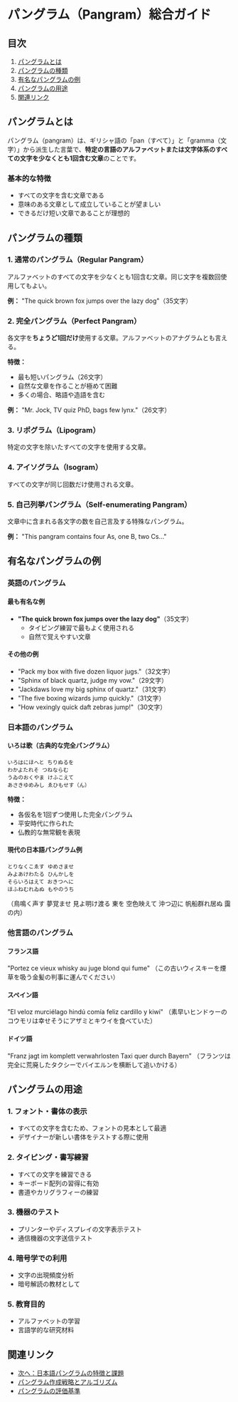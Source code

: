 # パングラム（Pangram）総合ガイド

## 目次
1. [パングラムとは](#パングラムとは)
2. [パングラムの種類](#パングラムの種類)
3. [有名なパングラムの例](#有名なパングラムの例)
4. [パングラムの用途](#パングラムの用途)
5. [関連リンク](#関連リンク)

## パングラムとは

パングラム（pangram）は、ギリシャ語の「pan（すべて）」と「gramma（文字）」から派生した言葉で、**特定の言語のアルファベットまたは文字体系のすべての文字を少なくとも1回含む文章**のことです。

### 基本的な特徴
- すべての文字を含む文章である
- 意味のある文章として成立していることが望ましい
- できるだけ短い文章であることが理想的

## パングラムの種類

### 1. 通常のパングラム（Regular Pangram）
アルファベットのすべての文字を少なくとも1回含む文章。同じ文字を複数回使用してもよい。

**例：** "The quick brown fox jumps over the lazy dog"（35文字）

### 2. 完全パングラム（Perfect Pangram）
各文字を**ちょうど1回だけ**使用する文章。アルファベットのアナグラムとも言える。

**特徴：**
- 最も短いパングラム（26文字）
- 自然な文章を作ることが極めて困難
- 多くの場合、略語や造語を含む

**例：** "Mr. Jock, TV quiz PhD, bags few lynx."（26文字）

### 3. リポグラム（Lipogram）
特定の文字を除いたすべての文字を使用する文章。

### 4. アイソグラム（Isogram）
すべての文字が同じ回数だけ使用される文章。

### 5. 自己列挙パングラム（Self-enumerating Pangram）
文章中に含まれる各文字の数を自己言及する特殊なパングラム。

**例：** "This pangram contains four As, one B, two Cs..."

## 有名なパングラムの例

### 英語のパングラム

#### 最も有名な例
- **"The quick brown fox jumps over the lazy dog"**（35文字）
  - タイピング練習で最もよく使用される
  - 自然で覚えやすい文章

#### その他の例
- "Pack my box with five dozen liquor jugs."（32文字）
- "Sphinx of black quartz, judge my vow."（29文字）
- "Jackdaws love my big sphinx of quartz."（31文字）
- "The five boxing wizards jump quickly."（31文字）
- "How vexingly quick daft zebras jump!"（30文字）

### 日本語のパングラム

#### いろは歌（古典的な完全パングラム）
```
いろはにほへと ちりぬるを
わかよたれそ つねならむ
うゐのおくやま けふこえて
あさきゆめみし ゑひもせす（ん）
```

**特徴：**
- 各仮名を1回ずつ使用した完全パングラム
- 平安時代に作られた
- 仏教的な無常観を表現

#### 現代の日本語パングラム例
```
とりなくこゑす ゆめさませ
みよあけわたる ひんかしを
そらいろはえて おきつへに
ほふねむれゐぬ もやのうち
```
（鳥鳴く声す 夢覚ませ 見よ明け渡る 東を 空色映えて 沖つ辺に 帆船群れ居ぬ 靄の内）

### 他言語のパングラム

#### フランス語
"Portez ce vieux whisky au juge blond qui fume"
（この古いウィスキーを煙草を吸う金髪の判事に運んでください）

#### スペイン語
"El veloz murciélago hindú comía feliz cardillo y kiwi"
（素早いヒンドゥーのコウモリは幸せそうにアザミとキウイを食べていた）

#### ドイツ語
"Franz jagt im komplett verwahrlosten Taxi quer durch Bayern"
（フランツは完全に荒廃したタクシーでバイエルンを横断して追いかける）

## パングラムの用途

### 1. フォント・書体の表示
- すべての文字を含むため、フォントの見本として最適
- デザイナーが新しい書体をテストする際に使用

### 2. タイピング・書写練習
- すべての文字を練習できる
- キーボード配列の習得に有効
- 書道やカリグラフィーの練習

### 3. 機器のテスト
- プリンターやディスプレイの文字表示テスト
- 通信機器の文字送信テスト

### 4. 暗号学での利用
- 文字の出現頻度分析
- 暗号解読の教材として

### 5. 教育目的
- アルファベットの学習
- 言語学的な研究材料

## 関連リンク

- [次へ：日本語パングラムの特徴と課題](japanese-pangram-characteristics.md)
- [パングラム作成戦略とアルゴリズム](pangram-creation-strategies.md)
- [パングラムの評価基準](pangram-evaluation-criteria.md)